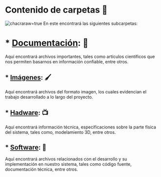 # Contenido de carpetas 📂
![chacra](https://github.com/Fx2048/Team_4_FdD/blob/main/Carpetas(del%20proyecto)/Im%C3%A1genes/DSC_1038.JPG?)raw=true
En este encontrará las siguientes subcarpetas:
# * [**Documentación**](Documentacion): 📃
Aquí encontrará archivos importantes, tales como artículos científicos que nos permiten basarnos en información confiable, entre otros.

##  * [**Imágenes**](Imagenes): 🖌️
Aquí encontrará archivos del formato imagen, los cuales evidencian el trabajo desarrollado a lo largo del proyecto.

##  * [**Hadware**](Hadware): 📺
Aquí encontrará información técnica, especificaciones sobre la parte física del sistema, tales como, modelamiento 3D, entre otros.

## * [**Software**](Software): 🤖

Aquí encontrará archivos relacionados con el desarrollo y su implementación en nuestro sistema, tales como código fuente, documentación técnica, entre otros.






